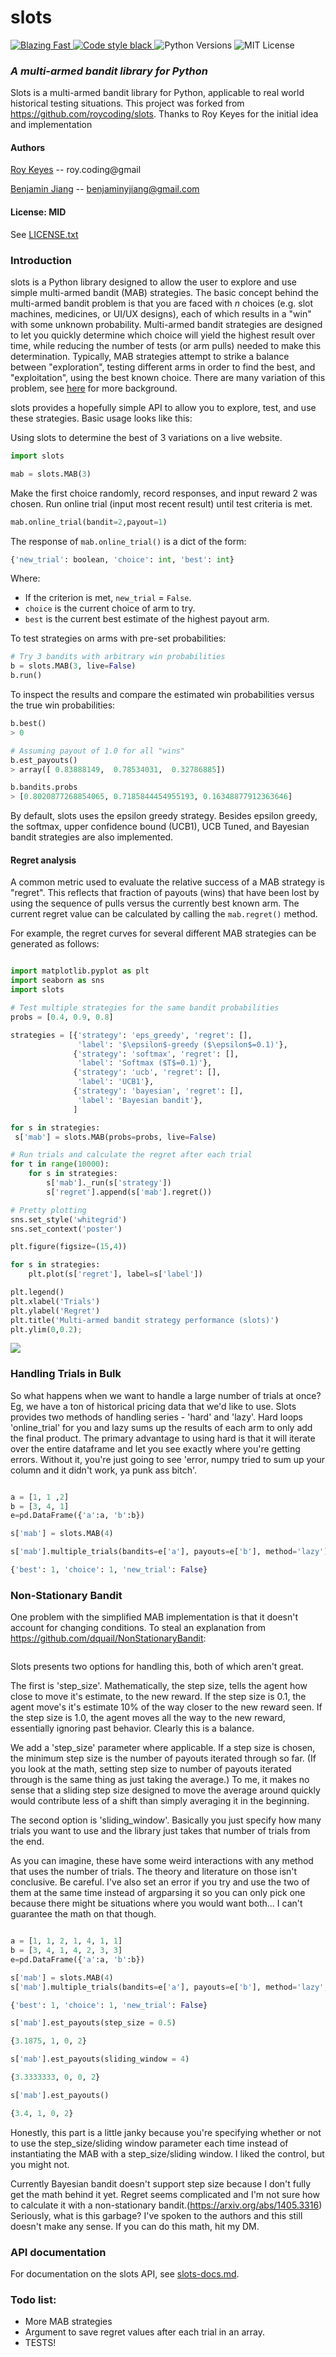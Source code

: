 # slots

<a href="https://twitter.com/acdlite/status/974390255393505280">
  <img alt="Blazing Fast" src="https://img.shields.io/badge/speed-blazing%20%F0%9F%94%A5-brightgreen.svg?style=flat-square">
</a>
<a href="https://github.com/ambv/black">
    <img alt="Code style black" src="https://img.shields.io/badge/code%20style-black-000000.svg">
</a>
<a>
    <img alt="Python Versions" src="https://img.shields.io/pypi/pyversions/Django.svg">
</a>
<a>
    <img alt="MIT License" src="https://img.shields.io/packagist/l/doctrine/orm.svg">
</a>


### *A multi-armed bandit library for Python*

Slots is a multi-armed bandit library for Python, applicable to real world historical testing situations. 
This project was forked from https://github.com/roycoding/slots. Thanks to Roy Keyes for the initial idea and implementation

#### Authors
[Roy Keyes](https://roycoding.github.io) -- roy.coding@gmail

[Benjamin Jiang](https://www.jiangmadethis.com) -- benjaminyjiang@gmail.com

#### License: MID
See [LICENSE.txt](https://github.com/Chryzanthemum/slots/blob/master/LICENSE.txt)


### Introduction
slots is a Python library designed to allow the user to explore and use simple multi-armed bandit (MAB) strategies. The basic concept behind the multi-armed bandit problem is that you are faced with *n* choices (e.g. slot machines, medicines, or UI/UX designs), each of which results in a "win" with some unknown probability. Multi-armed bandit strategies are designed to let you quickly determine which choice will yield the highest result over time, while reducing the number of tests (or arm pulls) needed to make this determination. Typically, MAB strategies attempt to strike a balance between "exploration", testing different arms in order to find the best, and "exploitation", using the best known choice. There are many variation of this problem, see [here](https://en.wikipedia.org/wiki/Multi-armed_bandit) for more background.

slots provides a hopefully simple API to allow you to explore, test, and use these strategies. Basic usage looks like this:

Using slots to determine the best of 3 variations on a live website.
```Python
import slots

mab = slots.MAB(3)
```

Make the first choice randomly, record responses, and input reward 2 was chosen. Run online trial (input most recent result) until test criteria is met.
```Python
mab.online_trial(bandit=2,payout=1)
```

The response of `mab.online_trial()` is a dict of the form:
```Python
{'new_trial': boolean, 'choice': int, 'best': int}
```
Where:
- If the criterion is met, `new_trial` = `False`.
- `choice` is the current choice of arm to try.
- `best` is the current best estimate of the highest payout arm.


To test strategies on arms with pre-set probabilities:

```Python
# Try 3 bandits with arbitrary win probabilities
b = slots.MAB(3, live=False)
b.run()
```

To inspect the results and compare the estimated win probabilities versus the true win probabilities:
```Python
b.best()
> 0

# Assuming payout of 1.0 for all "wins"
b.est_payouts()
> array([ 0.83888149,  0.78534031,  0.32786885])

b.bandits.probs
> [0.8020877268854065, 0.7185844454955193, 0.16348877912363646]
```

By default, slots uses the epsilon greedy strategy. Besides epsilon greedy, the softmax, upper confidence bound (UCB1), UCB Tuned, and Bayesian bandit strategies are also implemented.

#### Regret analysis
A common metric used to evaluate the relative success of a MAB strategy is "regret". This reflects that fraction of payouts (wins) that have been lost by using the sequence of pulls versus the currently best known arm. The current regret value can be calculated by calling the `mab.regret()` method.

For example, the regret curves for several different MAB strategies can be generated as follows:
```Python

import matplotlib.pyplot as plt
import seaborn as sns
import slots

# Test multiple strategies for the same bandit probabilities
probs = [0.4, 0.9, 0.8]

strategies = [{'strategy': 'eps_greedy', 'regret': [],
               'label': '$\epsilon$-greedy ($\epsilon$=0.1)'},
              {'strategy': 'softmax', 'regret': [],
               'label': 'Softmax ($T$=0.1)'},
              {'strategy': 'ucb', 'regret': [],
               'label': 'UCB1'},
              {'strategy': 'bayesian', 'regret': [],
               'label': 'Bayesian bandit'},
              ]

for s in strategies:
 s['mab'] = slots.MAB(probs=probs, live=False)

# Run trials and calculate the regret after each trial
for t in range(10000):
    for s in strategies:
        s['mab']._run(s['strategy'])
        s['regret'].append(s['mab'].regret())

# Pretty plotting
sns.set_style('whitegrid')
sns.set_context('poster')

plt.figure(figsize=(15,4))

for s in strategies:
    plt.plot(s['regret'], label=s['label'])

plt.legend()
plt.xlabel('Trials')
plt.ylabel('Regret')
plt.title('Multi-armed bandit strategy performance (slots)')
plt.ylim(0,0.2);
```
![](./misc/regret_plot.png)

### Handling Trials in Bulk
So what happens when we want to handle a large number of trials at once? Eg, we have a ton of historical pricing data that we'd like to use. Slots provides two methods of handling series - 'hard' and 'lazy'. Hard loops 'online_trial' for you and lazy sums up the results of each arm to only add the final product. The primary advantage to using hard is that it will iterate over the entire dataframe and let you see exactly where you're getting errors. Without it, you're just going to see 'error, numpy tried to sum up your column and it didn't work, ya punk ass bitch'. 

```Python

a = [1, 1 ,2]
b = [3, 4, 1]
e=pd.DataFrame({'a':a, 'b':b}) 

s['mab'] = slots.MAB(4)

s['mab'].multiple_trials(bandits=e['a'], payouts=e['b'], method='lazy')

{'best': 1, 'choice': 1, 'new_trial': False}

```



### Non-Stationary Bandit 
One problem with the simplified MAB implementation is that it doesn't account for changing conditions. To steal an explanation from https://github.com/dquail/NonStationaryBandit: 

```If the environment was completely stationary (the slot machine didn't change it's best arm as the evening went on, solving the bandit problem at the casino would be simple. The estimate of the arm would simply be the average of the returns received from pulling that arm. This would work fantastic. But imagine, if as the clock struck midnight, suddenly the previous "best" arm became the worst because of some internal code in the slot machine. If all you were doing was calculating the average of returns, and you'd been playing all night, it would take quite some time to learn that this was no longer the best action to take. Therefore, it is often best to weight recent events more highly than past ones in a "what have you done for me lately" sense. 
```
Slots presents two options for handling this, both of which aren't great. 

The first is 'step_size'. Mathematically, the step size, tells the agent how close to move it's estimate, to the new reward. If the step size is 0.1, the agent move's it's estimate 10% of the way closer to the new reward seen. If the step size is 1.0, the agent moves all the way to the new reward, essentially ignoring past behavior. Clearly this is a balance.

We add a 'step_size' parameter where applicable. If a step size is chosen, the minimum step size is the number of payouts iterated through so far. (If you look at the math, setting step size to number of payouts iterated through is the same thing as just taking the average.) To me, it makes no sense that a sliding step size designed to move the average around quickly would contribute less of a shift than simply averaging it in the beginning. 

The second option is 'sliding_window'. Basically you just specify how many trials you want to use and the library just takes that number of trials from the end.

As you can imagine, these have some weird interactions with any method that uses the number of trials. The theory and literature on those isn't conclusive. Be careful. I've also set an error if you try and use the two of them at the same time instead of argparsing it so you can only pick one because there might be situations where you would want both... I can't guarantee the math on that though. 


```Python

a = [1, 1, 2, 1, 4, 1, 1]
b = [3, 4, 1, 4, 2, 3, 3]
e=pd.DataFrame({'a':a, 'b':b}) 

s['mab'] = slots.MAB(4)
s['mab'].multiple_trials(bandits=e['a'], payouts=e['b'], method='lazy', step_size = 0.5)

{'best': 1, 'choice': 1, 'new_trial': False}

s['mab'].est_payouts(step_size = 0.5)

{3.1875, 1, 0, 2}

s['mab'].est_payouts(sliding_window = 4)

{3.3333333, 0, 0, 2}

s['mab'].est_payouts()

{3.4, 1, 0, 2}

```
    
Honestly, this part is a little janky because you're specifying whether or not to use the step_size/sliding window parameter each time instead of instantiating the MAB with a step_size/sliding window. I liked the control, but you might not. 

Currently Bayesian bandit doesn't support step size because I don't fully get the math behind it yet. 
Regret seems complicated and I'm not sure how to calculate it with a non-stationary bandit.(https://arxiv.org/abs/1405.3316) Seriously, what is this garbage? I've spoken to the authors and this still doesn't make any sense. If you can do this math, hit my DM. 

### API documentation
For documentation on the slots API, see [slots-docs.md](https://github.com/Chryzanthemum/slots/blob/master/docs/slots-docs.md).


### Todo list:
- More MAB strategies
- Argument to save regret values after each trial in an array.
- TESTS!

